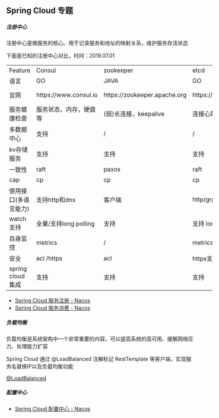 Spring Cloud 专题
-

##### 注册中心

注册中心是微服务的核心。用于记录服务和地址的映射关系，维护服务存活状态

下面是已知的注册中心对比，时间：2019.07.01

<table cellpadding="0" cellspacing="0" width="1467" style="width: 556px;"><tbody><tr height="27" style="height:27px;"><td height="27" width="227" style="">Feature</td><td width="209" style="">Consul</td><td width="249" style="">zookeeper</td><td width="240" style="">etcd</td><td width="268" style="">eureka</td><td width="273" style="">nacos</td></tr><tr height="27" style="height:27px;"><td height="27" style="">语言</td><td>GO</td><td>JAVA</td><td>GO</td><td>JAVA</td><td>JAVA</td></tr><tr height="27" style="height:27px;"><td height="27" style="">官网</td><td>https://www.consul.io</td><td>https://zookeeper.apache.org</td><td>https://zookeeper.apache.org</td><td>https://github.com/Netflix/eureka</td><td>https://nacos.io/zh-cn/index.html</td></tr><tr height="27" style="height:27px;"><td height="27" style="">服务健康检查</td><td>服务状态，内存，硬盘等</td><td>(弱)长连接，keepalive</td><td>连接心跳</td><td>可配支持</td><td>连接心跳</td></tr><tr height="27" style="height:27px;"><td height="27" style="">多数据中心</td><td>支持</td><td>/</td><td>/</td><td>/</td><td>/</td></tr><tr height="27" style="height:27px;"><td height="27" style="">kv存储服务</td><td>支持</td><td>支持</td><td>支持</td><td>/</td><td>支持</td></tr><tr height="27" style="height:27px;"><td height="27" style="">一致性</td><td>raft</td><td>paxos</td><td>raft</td><td>/</td><td>raft</td></tr><tr height="27" style="height:27px;"><td height="27" style="">cap</td><td>cp</td><td>cp</td><td>cp</td><td>ap</td><td>ap cp</td></tr><tr height="27" style="height:27px;"><td height="27" style="">使用接口(多语言能力)</td><td>支持http和dns</td><td>客户端</td><td>http/grpc</td><td>http（sidecar）</td><td>客户端</td></tr><tr height="27" style="height:27px;"><td height="27" style="">watch支持</td><td>全量/支持long polling</td><td>支持</td><td>支持 long polling</td><td>支持 long polling/大部分增量</td><td>支持 long polling</td></tr><tr height="27" style="height:27px;"><td height="27" style="">自身监控</td><td>metrics</td><td>/</td><td>metrics</td><td>metrics</td><td>metrics</td></tr><tr height="27" style="height:27px;"><td height="27" style="">安全</td><td>acl /https</td><td>acl</td><td>https支持（弱)</td><td>/</td><td>/</td></tr><tr height="27" style="height:27px;"><td height="27" style="">spring cloud集成</td><td>支持</td><td>支持</td><td>支持</td><td>支持</td><td>支持</td></tr></tbody></table>

- [Spring Cloud 服务注册 - Nacos](/nacos/spring_cloud_discovery_provider.md)
- [Spring Cloud 服务消费 - Nacos](/nacos/spring_cloud_discovery_consumer.md)

##### 负载均衡

负载均衡是系统架构中一个非常重要的内容。可以提高系统的高可用、缓解网络压力、处理能力扩容

Spring Cloud 通过 @LoadBalanced 注解标记 RestTemplate 等客户端，实现服务名替换IP以及负载均衡功能

[@LoadBalanced](LoadBalanced.md)

##### 配置中心

- [Spring Cloud 配置中心 - Nacos](/nacos/spring_cloud_config.md)